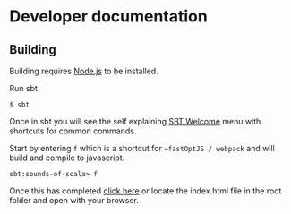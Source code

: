 # Developer documentation


## Building


Building requires [Node.js](https://nodejs.org/en/) to be installed. 

Run sbt

    $ sbt

Once in sbt you will see the self explaining [SBT Welcome](https://github.com/reibitto/sbt-welcome) menu with shortcuts for common commands. 

Start by entering ```f``` which is a shortcut for ```~fastOptJS / webpack``` and will build and compile to javascript.

    sbt:sounds-of-scala> f

Once this has completed [click here](http://localhost:63342/sounds-of-scala/index.html?_ijt=3t0bdj8qmmfh26b84rp3remja&_ij_reload=RELOAD_ON_SAVE) or locate the index.html file in the root folder and open with your browser.
